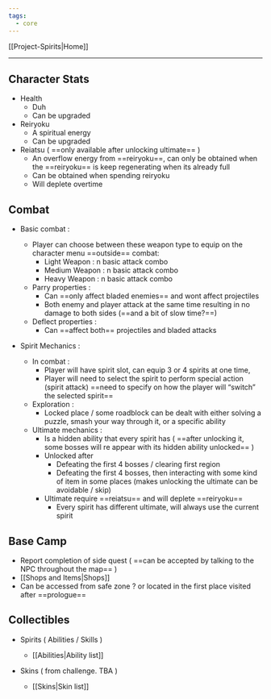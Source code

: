 ```yaml
---
tags:
  - core
---
```

[[Project-Spirits|Home]]

---

## Character Stats

- Health
	- Duh
	- Can be upgraded
- Reiryoku
	- A spiritual energy
	- Can be upgraded
- Reiatsu ( ==only available after unlocking ultimate== )
	- An overflow energy from ==reiryoku==, can only be obtained when the ==reiryoku== is keep regenerating when its already full 
	- Can be obtained when spending reiryoku
	- Will deplete overtime

## Combat

- Basic combat : 
	- Player can choose between these weapon type to equip on the character menu ==outside== combat: 
		- Light Weapon : n basic attack combo
		- Medium Weapon : n basic attack combo 
	    - Heavy Weapon : n basic attack combo
	- Parry properties : 
	    - Can ==only affect bladed enemies== and wont affect projectiles
	    - Both enemy and player attack at the same time resulting in no damage to both sides (==and a bit of slow time?==) 
	- Deflect properties : 
		- Can ==affect both== projectiles and bladed attacks

- Spirit Mechanics : 
	- In combat : 
	    - Player will have spirit slot, can equip 3 or 4 spirits at one time, 
	    - Player will need to select the spirit to perform special action (spirit attack) ==need to specify on how the player will “switch” the selected spirit==
	- Exploration : 
	    - Locked place / some roadblock can be dealt with either solving a puzzle, smash your way through it, or a specific ability
	- Ultimate mechanics : 
	    - Is a hidden ability that every spirit has ( ==after unlocking it, some bosses will re appear with its hidden ability unlocked== )
	    - Unlocked after
		    - Defeating the first 4 bosses / clearing first region 
		    - Defeating the first 4 bosses, then interacting with some kind of item in some places (makes unlocking the ultimate can be avoidable / skip)
		- Ultimate require ==reiatsu== and will deplete ==reiryoku==
		    - Every spirit has different ultimate, will always use the current spirit

## Base Camp

- Report completion of side quest ( ==can be accepted by talking to the NPC throughout the map== )
- [[Shops and Items|Shops]]
- Can be accessed from safe zone ? or located in the first place visited after ==prologue==

## Collectibles

- Spirits ( Abilities / Skills )
	- [[Abilities|Ability list]]

- Skins ( from challenge. TBA )
	- [[Skins|Skin list]]
